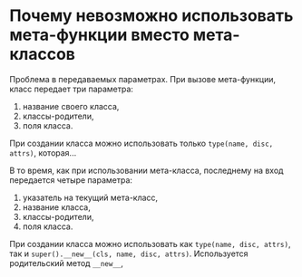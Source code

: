 # Почему невозможно использовать мета-функции вместо мета-классов

Проблема в передаваемых параметрах.
При вызове мета-функции, класс передает три параметра:

1. название своего класса,
2. классы-родители,
3. поля класса.

При создании класса можно использовать только `type(name, disc, attrs)`, которая...

В то время, как при использовании мета-класса, последнему на вход передается четыре параметра:

1. указатель на текущий мета-класс,
2. название класса,
3. классы-родители,
4. поля класса.

При создании класса можно использовать как `type(name, disc, attrs)`, так и `super().__new__(cls, name, disc, attrs)`.
Используется родительский метод `__new__`, 